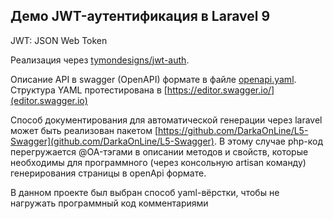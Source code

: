 ## Демо JWT-аутентификация в Laravel 9

JWT: JSON Web Token

Реализация через [tymondesigns/jwt-auth](https://github.com/tymondesigns/jwt-auth).

Описание API в swagger (OpenAPI) формате в файле [openapi.yaml](openapi.yaml).
Структура YAML протестирована в [https://editor.swagger.io/](editor.swagger.io)

Способ документирования для автоматической генерации через laravel может быть реализован пакетом [https://github.com/DarkaOnLine/L5-Swagger](github.com/DarkaOnLine/L5-Swagger).
В этому случае php-код перегружается @OA-тэгами в описании методов и свойств, которые необходимы для программного (через консольную artisan команду)
генерирования страницы в openApi формате.

В данном проекте был выбран способ yaml-вёрстки, чтобы не нагружать программный код комментариями
